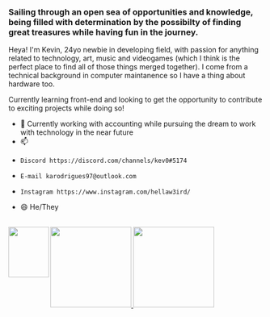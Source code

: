 

### Sailing through an open sea of opportunities and knowledge, being filled with determination by the possibilty of finding great treasures while having fun in the journey. 

Heya! I'm Kevin, 24yo newbie in developing field, with passion for anything related to technology, art, music and videogames (which I think is the perfect place to find all of those things merged together). I come from a technical background in computer maintanence so I have a thing about hardware too. 

Currently learning front-end and looking to get the opportunity to contribute to exciting projects while doing so! 

- 🔭 Currently working with accounting while pursuing the dream to work with technology in the near future
- 📫  
-     Discord https://discord.com/channels/kev0#5174 
-     E-mail karodrigues97@outlook.com  
-     Instagram https://www.instagram.com/hellaw3ird/ 

- 😄 He/They

<div>
<a href="http://beacons.ai/13kev">
  <div style="display: inline_block"><br> 
 <img align="left" height="100" width="80" <img src="http://vignette3.wikia.nocookie.net/minecraft/images/2/20/Beacon_Block.png/revision/latest?cb=20121118181508" />
  <img height="160em" src="https://github-readme-stats.vercel.app/api?username=13kev&show_icons=true&theme=aura&include_all_commits=true&count_private=true"/>
  <img height="160em" src="https://github-readme-stats.vercel.app/api/top-langs/?username=13kev&layout=compact&langs_count=7&theme=aura"/>
</div>
  
 ##
  
  
 
      
   
